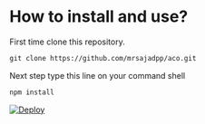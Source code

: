# How to install and use?
First time clone this repository.
```md
git clone https://github.com/mrsajadpp/aco.git
```
Next step type this line on your command shell
```md
npm install
```
[![Deploy](https://www.herokucdn.com/deploy/button.svg)](https://heroku.com/deploy?template=https://github.com/mrsajadpp/aco)
